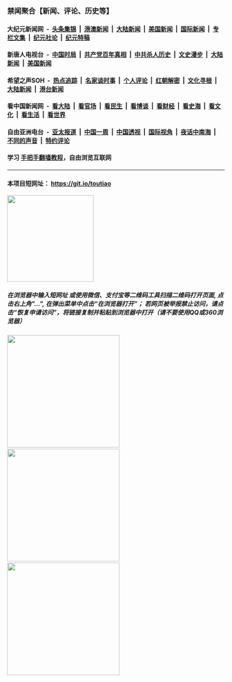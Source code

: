 ### 禁闻聚合【新闻、评论、历史等】

#### 大纪元新闻网 &nbsp;-&nbsp; [头条集锦](indexes/E头条集锦.md?t=02090722) &nbsp;|&nbsp; [港澳新闻](indexes/E港澳新闻.md?t=02090722)  &nbsp;|&nbsp; [大陆新闻](indexes/E大陆新闻.md?t=02090722) &nbsp;|&nbsp; [美国新闻](indexes/E美国新闻.md?t=02090722) &nbsp;|&nbsp; [国际新闻](indexes/E国际新闻.md?t=02090722) &nbsp;|&nbsp; [专栏文集](indexes/E专栏文集.md?t=02090722) &nbsp;|&nbsp; [纪元社论](indexes/E纪元社论.md?t=02090722) &nbsp;|&nbsp; [纪元特稿](indexes/E纪元特稿.md?t=02090722) 

#### 新唐人电视台 &nbsp;-&nbsp; [中国时局](indexes/N中国时局.md?t=02090722) &nbsp;|&nbsp; [共产党百年真相](indexes/N共产党百年真相.md?t=02090722) &nbsp;|&nbsp; [中共杀人历史](indexes/N中共杀人历史.md?t=02090722) &nbsp;|&nbsp; [文史漫步](indexes/N文史漫步.md?t=02090722) &nbsp;|&nbsp; [大陆新闻](indexes/N大陆新闻.md?t=02090722) &nbsp;|&nbsp; [美国新闻](indexes/N美国新闻.md?t=02090722)

#### 希望之声SOH &nbsp;-&nbsp; [热点追踪](indexes/H热点追踪.md?t=02090722) &nbsp;|&nbsp; [名家谈时事](indexes/H名家谈时事.md?t=02090722) &nbsp;|&nbsp; [个人评论](indexes/H个人评论.md?t=02090722)  &nbsp;|&nbsp; [红朝解密](indexes/H红朝解密.md?t=02090722) &nbsp;|&nbsp; [文化寻根](indexes/H文化寻根.md?t=02090722) &nbsp;|&nbsp; [大陆新闻](indexes/H大陆新闻.md?t=02090722) &nbsp;|&nbsp; [港台新闻](indexes/H港台新闻.md?t=02090722)

#### 看中国新闻网 &nbsp;-&nbsp; [看大陆](indexes/S看大陆.md?t=02090722) &nbsp;|&nbsp; [看官场](indexes/S看官场.md?t=02090722) &nbsp;|&nbsp; [看民生](indexes/S看民生.md?t=02090722)  &nbsp;|&nbsp; [看博谈](indexes/S看博谈.md?t=02090722) &nbsp;|&nbsp; [看财经](indexes/S看财经.md?t=02090722) &nbsp;|&nbsp; [看史海](indexes/S看史海.md?t=02090722) &nbsp;|&nbsp; [看文化](indexes/S看文化.md?t=02090722) &nbsp;|&nbsp; [看生活](indexes/S看生活.md?t=02090722) &nbsp;|&nbsp; [看世界](indexes/S看世界.md?t=02090722)

#### 自由亚洲电台 &nbsp;-&nbsp; [亚太报道](indexes/R亚太报道.md?t=02090722) &nbsp;|&nbsp; [中国一周](indexes/R中国一周.md?t=02090722) &nbsp;|&nbsp; [中国透视](indexes/R中国透视.md?t=02090722)  &nbsp;|&nbsp; [国际视角](indexes/R国际视角.md?t=02090722) &nbsp;|&nbsp; [夜话中南海](indexes/R夜话中南海.md?t=02090722) &nbsp;|&nbsp; [不同的声音](indexes/R不同的声音.md?t=02090722) &nbsp;|&nbsp; [特约评论](indexes/R特约评论.md?t=02090722)

#### 学习 [手把手翻墙教程](https://github.com/gfw-breaker/guides/wiki)，自由浏览互联网

----

#### 本项目短网址： https://git.io/toutiao
<img src="https://raw.githubusercontent.com/gfw-breaker/banned-news/master/scripts/img/qr.png" width="200px"/>  

##### 在浏览器中输入短网址 或使用微信、支付宝等二维码工具扫描二维码打开页面, 点击右上角"...", 在弹出菜单中点击“在浏览器打开”； 若网页被举报禁止访问，请点击“恢复申请访问”，将链接复制并粘贴到浏览器中打开（请不要使用QQ或360浏览器）

<img src="https://raw.githubusercontent.com/gfw-breaker/banned-news/master/scripts/img/1.png" width="260px"/> &nbsp; <img src="https://raw.githubusercontent.com/gfw-breaker/banned-news/master/scripts/img/2.png" width="260px"/> &nbsp; <img src="https://raw.githubusercontent.com/gfw-breaker/banned-news/master/scripts/img/3.png" width="260px"/>
